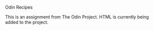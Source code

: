 Odin Recipes

This is an assignment from The Odin Project. HTML is currently being added to the project.
